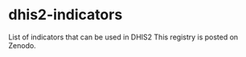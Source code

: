 # dhis2-indicators
List of indicators that can be used in DHIS2
This registry is posted on Zenodo. 
